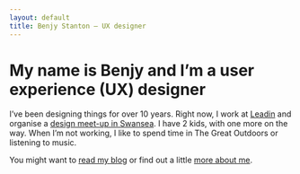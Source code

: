 ```yaml
---
layout: default
title: Benjy Stanton – UX designer
---
```


# My name is Benjy and I’m a user experience (UX) designer

I’ve been designing things for over 10 years. Right now, I work at [Leadin][1] and organise a [design meet-up in Swansea][2]. I have 2 kids, with one more on the way. When I’m not working, I like to spend time in The Great Outdoors or listening to music.

You might want to [read my blog][3] or find out a little [more about me][4].

[1]: http://leadin.co.uk/ "Recognised experts in User Research and Service Design"
[2]: http://designswansea.org.uk/ "A design meet-up in Swansea"
[3]: /blog/ "My latest blog posts"
[4]: /about/ "My life story"
